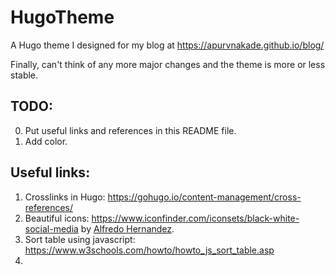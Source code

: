 # HugoTheme
A Hugo theme I designed for my blog at https://apurvnakade.github.io/blog/

Finally, can't think of any more major changes and the theme is more or less stable.

## TODO:
0. Put useful links and references in this README file.
1. Add color.


## Useful links:
1. Crosslinks in Hugo: https://gohugo.io/content-management/cross-references/
2. Beautiful icons: https://www.iconfinder.com/iconsets/black-white-social-media by [Alfredo Hernandez](https://www.iconfinder.com/AlfredoHernandez).
3. Sort table using javascript: https://www.w3schools.com/howto/howto_js_sort_table.asp
4.

